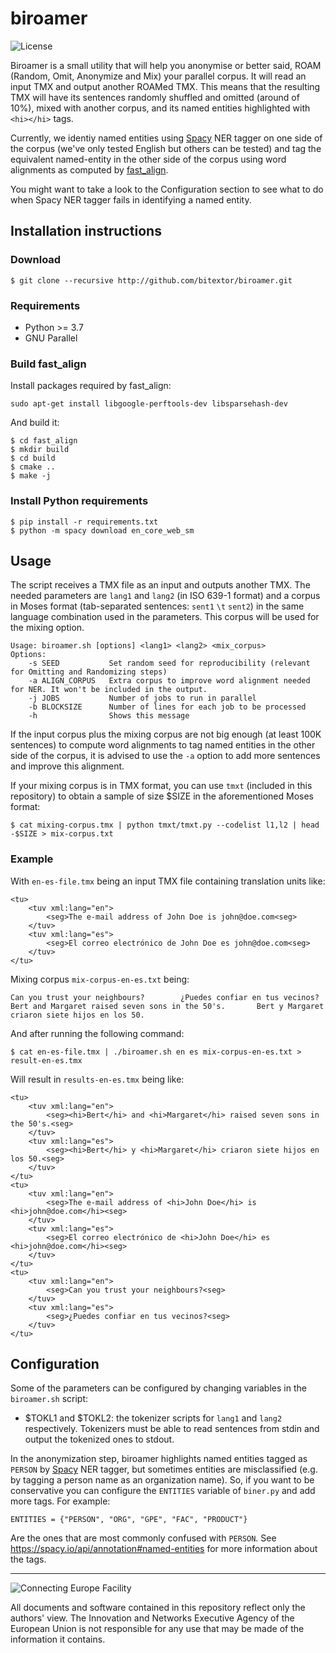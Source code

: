 # biroamer

![License](https://img.shields.io/badge/License-GPLv3-blue.svg)

Biroamer is a small utility that will help you anonymise or better said, ROAM (Random, Omit, Anonymize and Mix) your parallel corpus. It will read an input TMX and output another ROAMed TMX. This means that the resulting TMX will have its sentences randomly shuffled and omitted (around of 10%), mixed with another corpus, and its named entities highlighted with `<hi></hi>` tags.

Currently, we identiy named entities using [Spacy](https://spacy.io/) NER tagger on one side of the corpus (we've only tested English but others can be tested) and tag the equivalent named-entity in the other side of the corpus using word alignments as computed by [fast_align](https://github.com/clab/fast_align). 

You might want to take a look to the Configuration section to see what to do when Spacy NER tagger fails in identifying a named entity.  

## Installation instructions

### Download

```
$ git clone --recursive http://github.com/bitextor/biroamer.git
```

### Requirements

 * Python >= 3.7
 * GNU Parallel

### Build fast_align

Install packages required by fast_align:
```
sudo apt-get install libgoogle-perftools-dev libsparsehash-dev
```

And build it:
```
$ cd fast_align
$ mkdir build
$ cd build
$ cmake ..
$ make -j
```

### Install Python requirements

```
$ pip install -r requirements.txt
$ python -m spacy download en_core_web_sm
```


## Usage

The script receives a TMX file as an input and outputs another TMX. 
The needed parameters are `lang1` and `lang2` (in ISO 639-1 format) and a corpus in Moses format 
(tab-separated sentences: `sent1` `\t` `sent2`) in the same language combination used in the parameters. This corpus will be used for the mixing option.

```
Usage: biroamer.sh [options] <lang1> <lang2> <mix_corpus>
Options:
    -s SEED           Set random seed for reproducibility (relevant for Omitting and Randomizing steps)
    -a ALIGN_CORPUS   Extra corpus to improve word alignment needed for NER. It won't be included in the output.
    -j JOBS           Number of jobs to run in parallel
    -b BLOCKSIZE      Number of lines for each job to be processed
    -h                Shows this message
```

If the input corpus plus the mixing corpus are not big enough (at least 100K sentences) to compute word alignments to tag named entities in the other side of the corpus, it is advised to use the `-a` option to add more sentences and improve this alignment.

If your mixing corpus is in TMX format, you can use `tmxt` (included in this repository) 
to obtain a sample of size $SIZE in the aforementioned Moses format:

```
$ cat mixing-corpus.tmx | python tmxt/tmxt.py --codelist l1,l2 | head -$SIZE > mix-corpus.txt
```

### Example

With `en-es-file.tmx` being an input TMX file containing translation units like:

```
<tu>
    <tuv xml:lang="en">
        <seg>The e-mail address of John Doe is john@doe.com<seg>
    </tuv>
    <tuv xml:lang="es">
        <seg>El correo electrónico de John Doe es john@doe.com<seg>
    </tuv>
</tu>
```

Mixing corpus `mix-corpus-en-es.txt` being:

```
Can you trust your neighbours?        ¿Puedes confiar en tus vecinos?
Bert and Margaret raised seven sons in the 50's.       Bert y Margaret criaron siete hijos en los 50.
```

And after running the following command:

```
$ cat en-es-file.tmx | ./biroamer.sh en es mix-corpus-en-es.txt > result-en-es.tmx
```


Will result in `results-en-es.tmx` being like:

```
<tu>
    <tuv xml:lang="en">
        <seg><hi>Bert</hi> and <hi>Margaret</hi> raised seven sons in the 50's.<seg>
    </tuv>
    <tuv xml:lang="es">
        <seg><hi>Bert</hi> y <hi>Margaret</hi> criaron siete hijos en los 50.<seg>
    </tuv>
</tu>
<tu>
    <tuv xml:lang="en">
        <seg>The e-mail address of <hi>John Doe</hi> is <hi>john@doe.com</hi><seg>
    </tuv>
    <tuv xml:lang="es">
        <seg>El correo electrónico de <hi>John Doe</hi> es <hi>john@doe.com</hi><seg>
    </tuv>
</tu>
<tu>
    <tuv xml:lang="en">
        <seg>Can you trust your neighbours?<seg>
    </tuv>
    <tuv xml:lang="es">
        <seg>¿Puedes confiar en tus vecinos?<seg>
    </tuv>
</tu>
```


## Configuration

Some of the parameters can be configured by changing variables in the `biroamer.sh` script:
 * $TOKL1 and $TOKL2: the tokenizer scripts for `lang1` and `lang2` respectively. Tokenizers must be able to read sentences from stdin and output the tokenized ones to stdout.

In the anonymization step, biroamer highlights named entities tagged as `PERSON` by [Spacy](https://spacy.io/) NER tagger,
but sometimes entities are misclassified (e.g. by tagging a person name as an organization name). 
So, if you want to be conservative you can configure the `ENTITIES` variable of `biner.py` and add more tags. For example:

```
ENTITIES = {"PERSON", "ORG", "GPE", "FAC", "PRODUCT"}
```
Are the ones that are most commonly confused with `PERSON`. 
See https://spacy.io/api/annotation#named-entities for more information about the tags.


___

![Connecting Europe Facility](https://www.paracrawl.eu/images/logo_en_cef273x39.png)

All documents and software contained in this repository reflect only the authors' view. The Innovation and Networks Executive Agency of the European Union is not responsible for any use that may be made of the information it contains.
